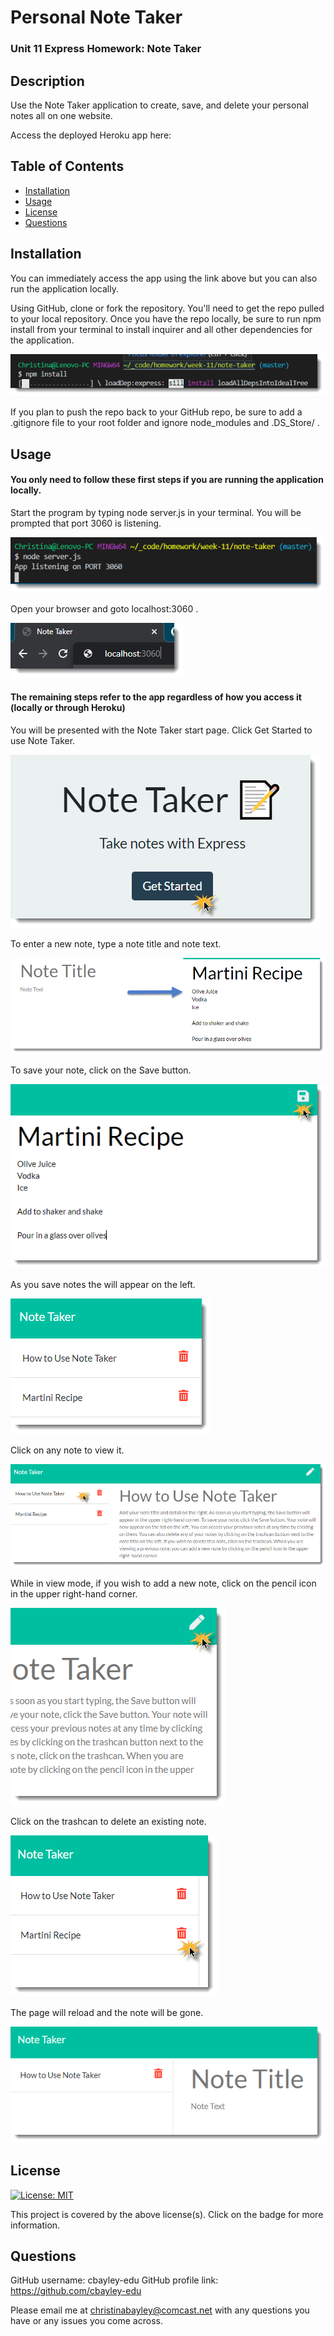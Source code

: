 # Personal Note Taker

### Unit 11 Express Homework: Note Taker

## Description

Use the Note Taker application to create, save, and delete your personal notes all on one website.

Access the deployed Heroku app here: 


## Table of Contents 

* [Installation](#installation)
* [Usage](#usage)
* [License](#license)
* [Questions](#questions)


## Installation 

You can immediately access the app using the link above but you can also run the application locally.

Using GitHub, clone or fork the repository. You'll need to get the repo pulled to your local repository. Once you have the repo locally, be sure to run npm install from your terminal to install inquirer and all other dependencies for the application. 

![npm install](./public/assets/imgs/npm-install.png) 

If you plan to push the repo back to your GitHub repo, be sure to add a .gitignore file to your root folder and ignore node_modules and .DS_Store/ . 


## Usage

#### You only need to follow these first steps if you are running the application locally.

Start the program by typing node server.js in your terminal. You will be prompted that port 3060 is listening.

![start program](./public/assets/imgs/start-program.png)

Open your browser and goto localhost:3060 .

![browser](./public/assets/imgs/browser.png)


#### The remaining steps refer to the app regardless of how you access it (locally or through Heroku)

You will be presented with the Note Taker start page. Click Get Started to use Note Taker.

![get started](./public/assets/imgs/get-started.png)

To enter a new note, type a note title and note text.

![enter note](./public/assets/imgs/enter-note.png)

To save your note, click on the Save button.

![save note](./public/assets/imgs/save-note.png)

As you save notes the will appear on the left. 

![view notes](./public/assets/imgs/view-notes.png)

Click on any note to view it.

![view note](./public/assets/imgs/view-note.png)

While in view mode, if you wish to add a new note, click on the pencil icon in the upper right-hand corner.

![new note](./public/assets/imgs/new-note.png)

Click on the trashcan to delete an existing note.

![delete note](./public/assets/imgs/delete-note.png)

The page will reload and the note will be gone.

![delete refresh](./public/assets/imgs/delete-refresh.png)


## License 

[![License: MIT](https://img.shields.io/badge/License-MIT-yellow.svg)](https://opensource.org/licenses/MIT)

This project is covered by the above license(s). Click on the badge for more information.


## Questions 

GitHub username: cbayley-edu
GitHub profile link: https://github.com/cbayley-edu

Please email me at christinabayley@comcast.net with any questions you have or any issues you come across.

